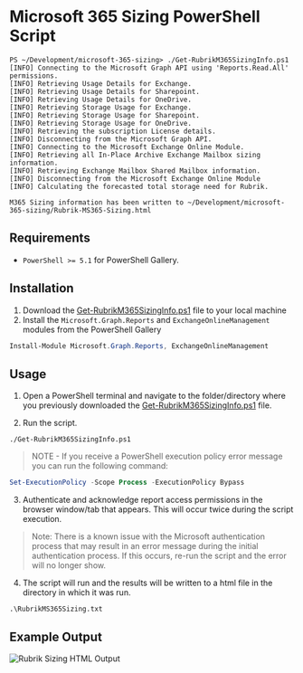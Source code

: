 # Microsoft 365 Sizing PowerShell Script


```
PS ~/Development/microsoft-365-sizing> ./Get-RubrikM365SizingInfo.ps1
[INFO] Connecting to the Microsoft Graph API using 'Reports.Read.All' permissions.
[INFO] Retrieving Usage Details for Exchange.
[INFO] Retrieving Usage Details for Sharepoint.                                                                           
[INFO] Retrieving Usage Details for OneDrive.                                                                             
[INFO] Retrieving Storage Usage for Exchange.                                                                             
[INFO] Retrieving Storage Usage for Sharepoint.                                                                           
[INFO] Retrieving Storage Usage for OneDrive.                                                                             
[INFO] Retrieving the subscription License details.                                                                       
[INFO] Disconnecting from the Microsoft Graph API.                                                                        
[INFO] Connecting to the Microsoft Exchange Online Module.                                                                
[INFO] Retrieving all In-Place Archive Exchange Mailbox sizing information.
[INFO] Retrieving Exchange Mailbox Shared Mailbox information.                                                                                                                                                        
[INFO] Disconnecting from the Microsoft Exchange Online Module
[INFO] Calculating the forecasted total storage need for Rubrik.     

M365 Sizing information has been written to ~/Development/microsoft-365-sizing/Rubrik-MS365-Sizing.html   
```

## Requirements

* `PowerShell >= 5.1` for PowerShell Gallery.



## Installation

1. Download the [Get-RubrikM365SizingInfo.ps1](https://github.com/rubrikinc/microsoft-365-sizing/blob/main/Get-RubrikM365SizingInfo.ps1) file to your local machine
2. Install the `Microsoft.Graph.Reports` and `ExchangeOnlineManagement` modules from the PowerShell Gallery

```powershell
Install-Module Microsoft.Graph.Reports, ExchangeOnlineManagement
```

## Usage

1. Open a PowerShell terminal and navigate to the folder/directory where you previously downloaded the [Get-RubrikM365SizingInfo.ps1](https://github.com/rubrikinc/microsoft-365-sizing/blob/main/Get-RubrikM365SizingInfo.ps1) file.

2. Run the script.

```
./Get-RubrikM365SizingInfo.ps1
```

> NOTE - If you receive a PowerShell execution policy error message you can run the following command:

```powershell
Set-ExecutionPolicy -Scope Process -ExecutionPolicy Bypass
```

3. Authenticate and acknowledge report access permissions in the browser window/tab that appears. This will occur twice during the script execution.

> Note: There is a known issue with the Microsoft authentication process that may result in an error message during the initial authentication process. If this occurs, re-run the script and the error will no longer show.

4. The script will run and the results will be written to a html file in the directory in which it was run.

```
.\RubrikMS365Sizing.txt
```

## Example Output

![Rubrik Sizing HTML Output](https://user-images.githubusercontent.com/8610203/135927453-14334d14-886b-4000-b749-93934d341bd9.png)
